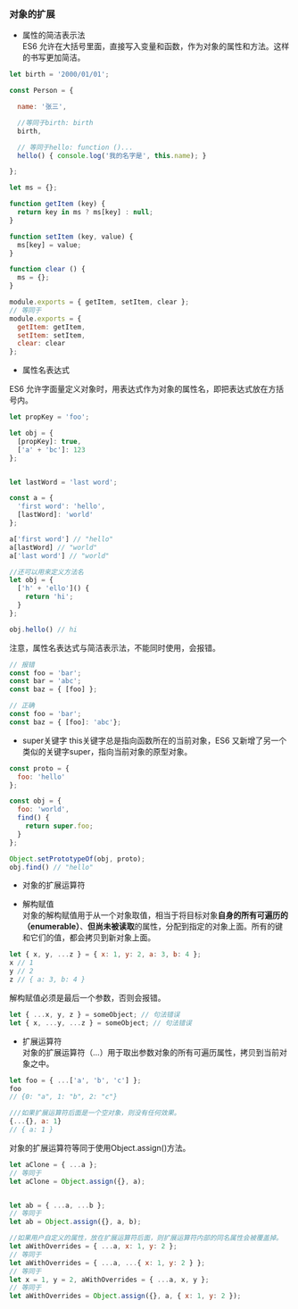 ### 对象的扩展  

* 属性的简洁表示法  
ES6 允许在大括号里面，直接写入变量和函数，作为对象的属性和方法。这样的书写更加简洁。  
```javascript
let birth = '2000/01/01';

const Person = {

  name: '张三',

  //等同于birth: birth
  birth,

  // 等同于hello: function ()...
  hello() { console.log('我的名字是', this.name); }

};
```
```javascript
let ms = {};

function getItem (key) {
  return key in ms ? ms[key] : null;
}

function setItem (key, value) {
  ms[key] = value;
}

function clear () {
  ms = {};
}

module.exports = { getItem, setItem, clear };
// 等同于
module.exports = {
  getItem: getItem,
  setItem: setItem,
  clear: clear
};
```
* 属性名表达式

ES6 允许字面量定义对象时，用表达式作为对象的属性名，即把表达式放在方括号内。
```javascript
let propKey = 'foo';

let obj = {
  [propKey]: true,
  ['a' + 'bc']: 123
};


let lastWord = 'last word';

const a = {
  'first word': 'hello',
  [lastWord]: 'world'
};

a['first word'] // "hello"
a[lastWord] // "world"
a['last word'] // "world"

//还可以用来定义方法名
let obj = {
  ['h' + 'ello']() {
    return 'hi';
  }
};

obj.hello() // hi
```

注意，属性名表达式与简洁表示法，不能同时使用，会报错。
```javascript
// 报错
const foo = 'bar';
const bar = 'abc';
const baz = { [foo] };

// 正确
const foo = 'bar';
const baz = { [foo]: 'abc'};
```

* super关键字
this关键字总是指向函数所在的当前对象，ES6 又新增了另一个类似的关键字super，指向当前对象的原型对象。
```javascript
const proto = {
  foo: 'hello'
};

const obj = {
  foo: 'world',
  find() {
    return super.foo;
  }
};

Object.setPrototypeOf(obj, proto);
obj.find() // "hello"
```

* 对象的扩展运算符

* 解构赋值  
对象的解构赋值用于从一个对象取值，相当于将目标对象**自身的所有可遍历的（enumerable）**、**但尚未被读取**的属性，分配到指定的对象上面。所有的键和它们的值，都会拷贝到新对象上面。
```javascript
let { x, y, ...z } = { x: 1, y: 2, a: 3, b: 4 };
x // 1
y // 2
z // { a: 3, b: 4 }
```
解构赋值必须是最后一个参数，否则会报错。
```javascript
let { ...x, y, z } = someObject; // 句法错误
let { x, ...y, ...z } = someObject; // 句法错误
```

* 扩展运算符  
对象的扩展运算符（...）用于取出参数对象的所有可遍历属性，拷贝到当前对象之中。
```javascript
let foo = { ...['a', 'b', 'c'] };
foo
// {0: "a", 1: "b", 2: "c"}

///如果扩展运算符后面是一个空对象，则没有任何效果。
{...{}, a: 1}
// { a: 1 }
```

对象的扩展运算符等同于使用Object.assign()方法。
```javascript
let aClone = { ...a };
// 等同于
let aClone = Object.assign({}, a);


let ab = { ...a, ...b };
// 等同于
let ab = Object.assign({}, a, b);

//如果用户自定义的属性，放在扩展运算符后面，则扩展运算符内部的同名属性会被覆盖掉。
let aWithOverrides = { ...a, x: 1, y: 2 };
// 等同于
let aWithOverrides = { ...a, ...{ x: 1, y: 2 } };
// 等同于
let x = 1, y = 2, aWithOverrides = { ...a, x, y };
// 等同于
let aWithOverrides = Object.assign({}, a, { x: 1, y: 2 });
```